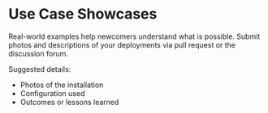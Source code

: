 # Use Case Showcases

Real-world examples help newcomers understand what is possible. Submit photos and descriptions of your deployments via pull request or the discussion forum.

Suggested details:
- Photos of the installation
- Configuration used
- Outcomes or lessons learned

